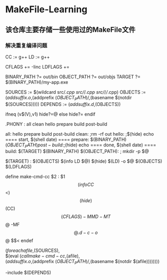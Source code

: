 # MakeFile-Learning

## 该仓库主要存储一些使用过的MakeFile文件

### 解决重复编译问题
CC := g++
LD := g++

CFLAGS  += -Iinc
LDFLAGS += 

BINARY_PATH ?= out/bin
OBJECT_PATH ?= out/objs
TARGET ?= $(BINARY_PATH)/my-app.exe

SOURCES := $(wildcard src/*.cpp src/*/*.cpp src/*/*/*.cpp)
OBJECTS := $(addsuffix .o,$(addprefix $(OBJECT_PATH)/,$(basename $(notdir $(SOURCES)))))
DEPENDS := $(addsuffix .d,$(OBJECTS))

ifneq (v$(V),v1)
hide?=@
else
hide?=
endif

.PHONY : all clean hello prepare build post-build

all: hello prepare build post-build
clean: ;rm -rf out
hello: ;$(hide) echo ==== start, $(shell date) ====
prepare: $(BINARY_PATH) $(OBJECT_PATH)
post-build: ;$(hide) echo ==== done, $(shell date) ====
build: $(TARGET)
$(BINARY_PATH) $(OBJECT_PATH): ; mkdir -p $@

$(TARGET) : $(OBJECTS)
	$(info LD $@)
	$(hide) $(LD) -o $@ $(OBJECTS) $(LDFLAGS)

define make-cmd-cc
$2 : $1
	$$(info CC $$<)
	$$(hide) $$(CC) $$(CFLAGS) -MMD -MT $$@ -MF $$@.d -c -o $$@ $$<	
endef

$(foreach afile,$(SOURCES),\
	$(eval $(call make-cmd-cc,$(afile),\
		$(addsuffix .o,$(addprefix $(OBJECT_PATH)/,$(basename $(notdir $(afile))))))))

-include $(DEPENDS)

